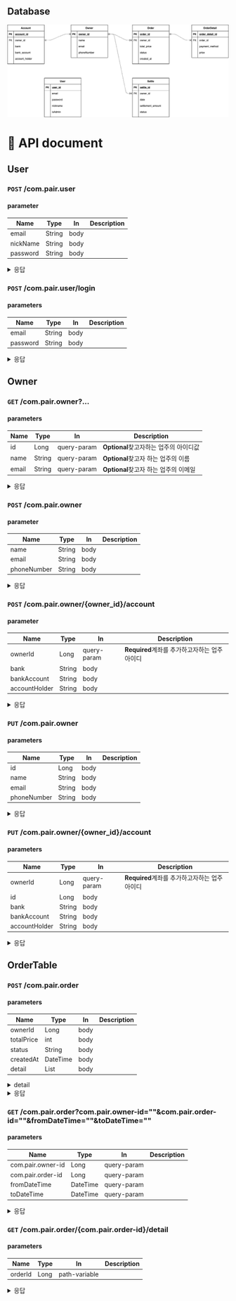 ## Database
![settlement_db](./img/settlement_db.png)

# 📄 API document

## User

### `POST` /com.pair.user
#### parameter
|Name|Type|In|Description|
|---|---|---|---|
|email|String|body| |
|nickName|String|body| |
|password|String|body| |

<details>
<summary>
응답
</summary>

```json
{
  "id" : "Long"
}
```
</details>


### `POST` /com.pair.user/login
#### parameters
|Name|Type|In|Description|
|---|---|---|---|
|email|String|body| |
|password|String|body| |

<details>
<summary> 응답 </summary>

```json
{
  "id": "Long"
}
```
</details>


## Owner

### `GET` /com.pair.owner?...
#### parameters
|Name|Type|In|Description|
|---|---|---|---|
|id|Long|query-param|**Optional**찾고자하는 업주의 아이디값|
|name|String|query-param|**Optional**찾고자 하는 업주의 이름|
|email|String|query-param|**Optional**찾고자 하는 업주의 이메일|

<details>
<summary>
응답
</summary>

```json
{
  "id": "Long",
  "name": "String",
  "email": "String",
  "phoneNumber": "String"
}
```
</details>

### `POST` /com.pair.owner
#### parameter
|Name|Type|In|Description|
|---|---|---|---|
|name|String|body| |
|email|String|body| |
|phoneNumber|String|body| |

<details>
<summary>
응답
</summary>

```json
{
  "id": "Long"
}

```

</details>

### `POST` /com.pair.owner/{owner_id}/account
#### parameter
|Name|Type|In|Description|
|---|---|---|---|
|ownerId|Long|query-param|**Required**계좌를 추가하고자하는 업주 아이디|
|bank|String|body| |
|bankAccount|String|body| |
|accountHolder|String|body| |

<details>
<summary>
응답
</summary>

```json
{
  "id": "Long"
}

```
</details>

### `PUT` /com.pair.owner
#### parameters
|Name|Type|In|Description|
|---|---|---|---|
|id|Long|body| |
|name|String|body| |
|email|String|body| |
|phoneNumber|String|body| |

<details>
<summary>
응답
</summary>

```json
{
  "name": "String",
  "email": "String",
  "phoneNumber": "String"
}
```
</details>

### `PUT` /com.pair.owner/{owner_id}/account
#### parameters
|Name|Type|In|Description|
|---|---|---|---|
|ownerId|Long|query-param|**Required**계좌를 추가하고자하는 업주 아이디|
|id|Long|body| |
|bank|String|body| |
|bankAccount|String|body| |
|accountHolder|String|body| |

<details>
<summary>
응답
</summary>

```json
{
  "ownerName": "String",
  "bank":  "String",
  "bankAccount":  "String",
  "accountHolder":  "String"
}
```
</details>

## OrderTable

### `POST` /com.pair.order
#### parameters
|Name|Type|In|Description|
|---|---|---|---|
|ownerId|Long|body| |
|totalPrice|int|body| |
|status|String|body| |
|createdAt|DateTime|body| |
|detail|List<detail>|body| |
<details>

<summary>
detail
</summary>

```json
{
  "paymentMethod": "String",
  "price": "Integer"
}
```
</details>

<details>
<summary>
응답
</summary>

```json
{
  "id": "Long",
  "detailIds": ["Long"]
}
```
</details>

### `GET` /com.pair.order?com.pair.owner-id=""&com.pair.order-id=""&fromDateTime=""&toDateTime=""
#### parameters
|Name|Type|In|Description|
|---|---|---|---|
|com.pair.owner-id|Long|query-param| |
|com.pair.order-id|Long|query-param| |
|fromDateTime|DateTime|query-param| |
|toDateTime|DateTime|query-param| |

<details>
<summary>
응답
</summary>

```json
[
  {
    "ownerId": "Long",
    "orderId": "Long",
    "totalPrice": "Long",
    "status": "String",
    "createdAt": "DateTime"
  }
]
```
</details>

### `GET` /com.pair.order/{com.pair.order-id}/detail
#### parameters
|Name|Type|In|Description|
|---|---|---|---|
|orderId|Long|path-variable| |

<details>
<summary>
응답
</summary>

```json
[
  {
    "orderDetailId": "Long",
    "orderId": "Long",
    "paymentMethod": "String",
    "price": "int"
  } 
]
```
</details>
